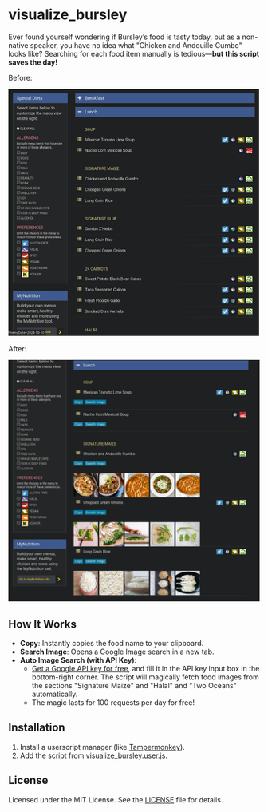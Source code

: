 # visualize_bursley

Ever found yourself wondering if Bursley’s food is tasty today, but as a non-native speaker, you have no idea what "Chicken and Andouille Gumbo" looks like? Searching for each food item manually is tedious—**but this script saves the day!**

Before:

<img src="./README.assets/Screenshot_20241009_203643.png" alt="Screenshot_20241009_203643" style="zoom:50%;" />

After:

<img src="./README.assets/Screenshot_20241009_205200.png" alt="Screenshot_20241009_205200" style="zoom:50%;" />

## How It Works

- **Copy**: Instantly copies the food name to your clipboard.
- **Search Image**: Opens a Google Image search in a new tab.
- **Auto Image Search (with API Key)**:
  - [Get a Google API key for free](https://developers.google.com/custom-search/v1/introduction), and fill it in the API key input box in the bottom-right corner. The script will magically fetch food images from the sections "Signature Maize" and "Halal" and "Two Oceans" automatically.
  - The magic lasts for 100 requests per day for free!

## Installation

1. Install a userscript manager (like [Tampermonkey](https://www.tampermonkey.net/)).
2. Add the script from [visualize_bursley.user.js](https://github.com/zpatronus/visualize_bursley/raw/main/visualize_bursley.user.js).

## License

Licensed under the MIT License. See the [LICENSE](LICENSE) file for details.
